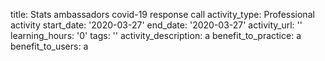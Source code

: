 title: Stats ambassadors covid-19 response call
activity_type: Professional activity
start_date: '2020-03-27'
end_date: '2020-03-27'
activity_url: ''
learning_hours: '0'
tags: ''
activity_description: a
benefit_to_practice: a
benefit_to_users: a
